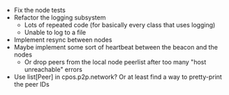 - Fix the node tests
- Refactor the logging subsystem
    - Lots of repeated code (for basically every class that uses logging)
    - Unable to log to a file
- Implement resync between nodes
- Maybe implement some sort of heartbeat between the beacon and the nodes
    - Or drop peers from the local node peerlist after too many "host unreachable" errors
- Use list[Peer] in cpos.p2p.network? Or at least find a way to pretty-print the peer IDs
